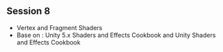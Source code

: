 
## Session 8


- Vertex and Fragment Shaders
- Base on : Unity 5.x Shaders and Effects Cookbook and Unity Shaders and Effects Cookbook




